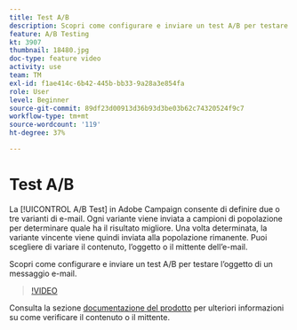 ```yaml
---
title: Test A/B
description: Scopri come configurare e inviare un test A/B per testare l’oggetto di un messaggio e-mail.
feature: A/B Testing
kt: 3907
thumbnail: 18480.jpg
doc-type: feature video
activity: use
team: TM
exl-id: f1ae414c-6b42-445b-bb33-9a28a3e854fa
role: User
level: Beginner
source-git-commit: 89df23d00913d36b93d3be03b62c74320524f9c7
workflow-type: tm+mt
source-wordcount: '119'
ht-degree: 37%

---
```


# Test A/B

La [!UICONTROL A/B Test] in Adobe Campaign consente di definire due o tre varianti di e-mail. Ogni variante viene inviata a campioni di popolazione per determinare quale ha il risultato migliore. Una volta determinata, la variante vincente viene quindi inviata alla popolazione rimanente. Puoi scegliere di variare il contenuto, l’oggetto o il mittente dell’e-mail.

Scopri come configurare e inviare un test A/B per testare l’oggetto di un messaggio e-mail.

>[!VIDEO](https://video.tv.adobe.com/v/18480?quality=12&learn=on)

Consulta la sezione [documentazione del prodotto](https://experienceleague.adobe.com/docs/campaign-standard/using/communication-channels/email-messages/designing-an-a-b-test-email.html) per ulteriori informazioni su come verificare il contenuto o il mittente.
